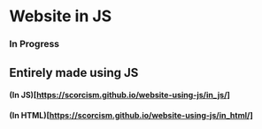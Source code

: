 # Website in JS
### In Progress
## Entirely made using JS

#### (In JS)[https://scorcism.github.io/website-using-js/in_js/]
#### (In HTML)[https://scorcism.github.io/website-using-js/in_html/]
